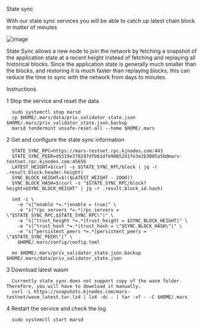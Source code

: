 State sync

With our state sync services you will be able to catch up latest chain block in matter of minutes

![image](https://user-images.githubusercontent.com/91251550/213096710-c95875ad-d4f8-40a8-b4e8-ddf2c69bdf03.png)

State Sync allows a new node to join the network by fetching a snapshot of the application state at a recent height instead of fetching and replaying all historical blocks. Since the application state is generally much smaller than the blocks, and restoring it is much faster than replaying blocks, this can reduce the time to sync with the network from days to minutes.

Instructions

1 Stop the service and reset the data

      sudo systemctl stop marsd
      cp $HOME/.mars/data/priv_validator_state.json $HOME/.mars/priv_validator_state.json.backup
      marsd tendermint unsafe-reset-all --home $HOME/.mars

2 Get and configure the state sync information

      STATE_SYNC_RPC=https://mars-testnet.rpc.kjnodes.com:443
      STATE_SYNC_PEER=d5519e378247dfb61dfe90652d1fe3e2b3005a5b@mars-testnet.rpc.kjnodes.com:45656
      LATEST_HEIGHT=$(curl -s $STATE_SYNC_RPC/block | jq -r .result.block.header.height)
      SYNC_BLOCK_HEIGHT=$(($LATEST_HEIGHT - 2000))
      SYNC_BLOCK_HASH=$(curl -s "$STATE_SYNC_RPC/block?height=$SYNC_BLOCK_HEIGHT" | jq -r .result.block_id.hash)
      ​
      sed -i \
        -e "s|^enable *=.*|enable = true|" \
        -e "s|^rpc_servers *=.*|rpc_servers = \"$STATE_SYNC_RPC,$STATE_SYNC_RPC\"|" \
        -e "s|^trust_height *=.*|trust_height = $SYNC_BLOCK_HEIGHT|" \
        -e "s|^trust_hash *=.*|trust_hash = \"$SYNC_BLOCK_HASH\"|" \
        -e "s|^persistent_peers *=.*|persistent_peers = \"$STATE_SYNC_PEER\"|" \
        $HOME/.mars/config/config.toml
      ​
      mv $HOME/.mars/priv_validator_state.json.backup $HOME/.mars/data/priv_validator_state.json

3 Download latest wasm

      Currently state sync does not support copy of the wasm folder. Therefore, you will have to download it manually.
      curl -L https://snapshots.kjnodes.com/mars-testnet/wasm_latest.tar.lz4 | lz4 -dc - | tar -xf - -C $HOME/.mars

4 Restart the service and check the log

      sudo systemctl start marsd 
